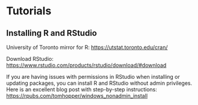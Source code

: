 # Tutorials

## Installing R and RStudio

University of Toronto mirror for R: https://utstat.toronto.edu/cran/

Download RStudio: https://www.rstudio.com/products/rstudio/download/#download

If you are having issues with permissions in RStudio when installing or updating packages, you can install R and RStudio without admin privileges. Here is an excellent blog post with step-by-step instructions: https://rpubs.com/tomhopper/windows_nonadmin_install
